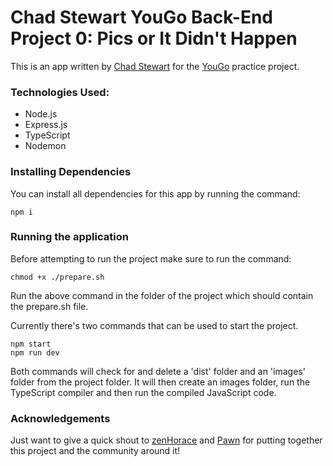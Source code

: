 
# Chad Stewart YouGo Back-End Project 0: Pics or It Didn't Happen

This is an app written by [Chad Stewart](www.github.com/ChadStewart) for the [YouGo](wwww.github.com/YouGo) practice project.

### Technologies Used:

<ul>
<li>Node.js</li>
<li>Express.js</li>
<li>TypeScript</li>
<li>Nodemon</li>
</ul>

### Installing Dependencies

You can install all dependencies for this app by running the command:

    npm i

### Running the application

Before attempting to run the project make sure to run the command:

    chmod +x ./prepare.sh

Run the above command in the folder of the project which should contain the prepare.sh file.

Currently there's two commands that can be used to start the project.

    npm start
    npm run dev

Both commands will check for and delete a 'dist' folder and an 'images' folder from the project folder. It will then create an images folder, run the TypeScript compiler and then run the compiled JavaScript code.

### Acknowledgements

Just want to give a quick shout to [zenHorace](https://twitter.com/zenhorace) and [Pawn](https://twitter.com/Elixir_Js) for putting together this project and the community around it!